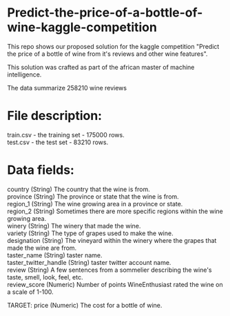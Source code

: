 # Predict-the-price-of-a-bottle-of-wine-kaggle-competition
This repo shows our proposed solution for the kaggle competition "Predict the price of a bottle of wine from it's reviews and other wine features".

This solution was crafted as part of the african master of machine intelligence.

The data summarize 258210 wine reviews<br>
# File description:
train.csv - the training set - 175000 rows. <br>
test.csv - the test set - 83210 rows.<br>
 
# Data fields:
country (String) The country that the wine is from.<br>
province (String) The province or state that the wine is from.<br>
region_1 (String) The wine growing area in a province or state.<br>
region_2 (String) Sometimes there are more specific regions within the wine growing area.<br>
winery (String) The winery that made the wine.<br>
variety (String) The type of grapes used to make the wine.<br>
designation (String) The vineyard within the winery where the grapes that made the wine are from.<br>
taster_name (String) taster name.<br>
taster_twitter_handle (String) taster twitter account name.<br>
review (String) A few sentences from a sommelier describing the wine's taste, smell, look, feel, etc.<br>
review_score (Numeric) Number of points WineEnthusiast rated the wine on a scale of 1-100.<br>

TARGET: price (Numeric) The cost for a bottle of wine.
